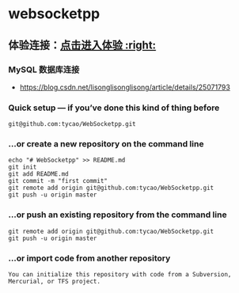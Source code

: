 websocketpp
===================
## 体验连接：[点击进入体验 :right: ](caosx.top)<br />

### MySQL 数据库连接
* https://blog.csdn.net/lisonglisonglisong/article/details/25071793
 


### Quick setup — if you’ve done this kind of thing before
```shell
git@github.com:tycao/WebSocketpp.git
```

### …or create a new repository on the command line
```shell
echo "# WebSocketpp" >> README.md
git init
git add README.md
git commit -m "first commit"
git remote add origin git@github.com:tycao/WebSocketpp.git
git push -u origin master

```
### …or push an existing repository from the command line
```shell
git remote add origin git@github.com:tycao/WebSocketpp.git
git push -u origin master
```

### …or import code from another repository
`You can initialize this repository with code from a Subversion, Mercurial, or TFS project.`
